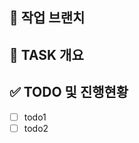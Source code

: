 <!-- Assignees, Labels 체크하기 -->

## 🌴 작업 브랜치 <!-- 작업할 브랜치 명시 -->

## 💼 TASK 개요 <!-- 수정할 기능에 대한 간단한 설명 작성 -->

## ✅ TODO 및 진행현황 <!-- 할 일 목록을 만들고 진행사항 표시 -->

- [ ] todo1
- [ ] todo2
